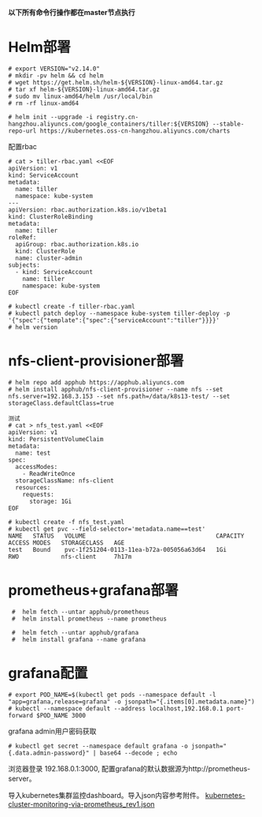 **以下所有命令行操作都在master节点执行**
# Helm部署
```
# export VERSION="v2.14.0"
# mkdir -pv helm && cd helm
# wget https://get.helm.sh/helm-${VERSION}-linux-amd64.tar.gz
# tar xf helm-${VERSION}-linux-amd64.tar.gz
# sudo mv linux-amd64/helm /usr/local/bin
# rm -rf linux-amd64

# helm init --upgrade -i registry.cn-hangzhou.aliyuncs.com/google_containers/tiller:${VERSION} --stable-repo-url https://kubernetes.oss-cn-hangzhou.aliyuncs.com/charts

```
配置rbac
```
# cat > tiller-rbac.yaml <<EOF
apiVersion: v1
kind: ServiceAccount
metadata:
  name: tiller
  namespace: kube-system
---
apiVersion: rbac.authorization.k8s.io/v1beta1
kind: ClusterRoleBinding
metadata:
  name: tiller
roleRef:
  apiGroup: rbac.authorization.k8s.io
  kind: ClusterRole
  name: cluster-admin
subjects:
  - kind: ServiceAccount
    name: tiller
    namespace: kube-system
EOF

# kubectl create -f tiller-rbac.yaml
# kubectl patch deploy --namespace kube-system tiller-deploy -p '{"spec":{"template":{"spec":{"serviceAccount":"tiller"}}}}'
# helm version
```

# nfs-client-provisioner部署
```
# helm repo add apphub https://apphub.aliyuncs.com
# helm install apphub/nfs-client-provisioner --name nfs --set nfs.server=192.168.3.153 --set nfs.path=/data/k8s13-test/ --set storageClass.defaultClass=true

测试
# cat > nfs_test.yaml <<EOF
apiVersion: v1
kind: PersistentVolumeClaim
metadata:
  name: test
spec:
  accessModes:
    - ReadWriteOnce
  storageClassName: nfs-client
  resources:
    requests:
      storage: 1Gi
EOF

# kubectl create -f nfs_test.yaml
# kubectl get pvc --field-selector='metadata.name==test'
NAME   STATUS   VOLUME                                     CAPACITY   ACCESS MODES   STORAGECLASS   AGE
test   Bound    pvc-1f251204-0113-11ea-b72a-005056a63d64   1Gi        RWO            nfs-client     7h17m
```

# prometheus+grafana部署
```
 #  helm fetch --untar apphub/prometheus
 #  helm install prometheus --name prometheus

 #  helm fetch --untar apphub/grafana
 #  helm install grafana --name grafana

```

# grafana配置
```
# export POD_NAME=$(kubectl get pods --namespace default -l "app=grafana,release=grafana" -o jsonpath="{.items[0].metadata.name}")
# kubectl --namespace default --address localhost,192.168.0.1 port-forward $POD_NAME 3000
```
grafana admin用户密码获取
```
# kubectl get secret --namespace default grafana -o jsonpath="{.data.admin-password}" | base64 --decode ; echo
```
浏览器登录 192.168.0.1:3000,
配置grafana的默认数据源为http://prometheus-server。

导入kubernetes集群监控dashboard。导入json内容参考附件。
[kubernetes-cluster-monitoring-via-prometheus_rev1.json](./kubernetes-cluster-monitoring-via-prometheus_rev1.json)
